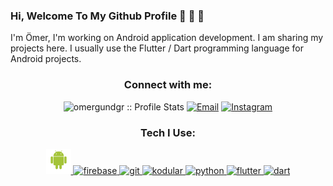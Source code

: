 ### Hi, Welcome To My Github Profile 👋 👋 👋

I'm Ömer, I'm working on Android application development. I am sharing my projects here. I usually use the Flutter / Dart programming language for Android projects.
<h3 align="center">Connect with me:</h3>

<p align="center">
<img src="https://komarev.com/ghpvc/?username=omergundgr&color=green" alt="omergundgr :: Profile Stats"></a>
<a href="mailto:bihinmehen@gmail.com"><img alt="Email" src="https://img.shields.io/badge/Email-bihinmehen@gmail.com-blue?style=flat&logo=gmail"></a>
<!---
<a href="https://www.linkedin.com/in/myUserName/" target="_blank"><img alt="LinkedIn" src="https://img.shields.io/badge/LinkedIn-@myUserName-blue?style=flat&logo=linkedin"></a>
-->
<a href="https://www.instagram.com/omergundgr/"><img alt="Instagram" src="https://img.shields.io/badge/Instagram-omergundgr-black?style=flat-square&logo=instagram"></a>
</p>

<h3 align="center">Tech I Use:</h3>
<p align="center"> <a href="https://developer.android.com" target="_blank"> <img src="https://raw.githubusercontent.com/devicons/devicon/master/icons/android/android-original-wordmark.svg" alt="android" width="40" height="40"/> </a> <a href="https://firebase.google.com/" target="_blank"><img src="https://www.vectorlogo.zone/logos/firebase/firebase-icon.svg" alt="firebase" width="40" height="40"/> </a> <a href="https://git-scm.com/" target="_blank"> <img src="https://www.vectorlogo.zone/logos/git-scm/git-scm-icon.svg" alt="git" width="40" height="40"/> </a> <a href="https://www.kodular.io/" target="_blank"> <img src="https://docs.kodular.io/assets/logo.png" alt="kodular" width="40" height="40"/> </a> <a href="https://www.python.org/" target="_blank"> <img src="https://www.vectorlogo.zone/logos/python/python-icon.svg" alt="python" width="40" height="40"/> </a> <a href="https://flutter.dev/" target="_blank"> <img src="https://www.vectorlogo.zone/logos/flutterio/flutterio-icon.svg" alt="flutter" width="40" height="40"/> </a> 
<a href="https://dart.dev/" target="_blank"> <img src="https://www.vectorlogo.zone/logos/dartlang/dartlang-icon.svg" alt="dart" width="40" height="40"/> </a></p>

